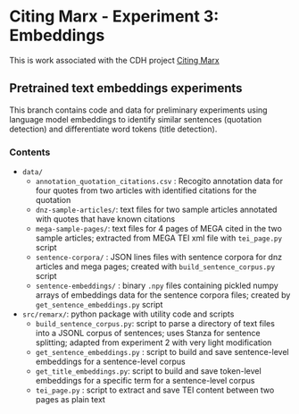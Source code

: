 # Citing Marx - Experiment 3: Embeddings

This is work associated with the CDH project [Citing Marx](https://cdh.princeton.edu/projects/citing-marx)

## Pretrained text embeddings experiments

This branch contains code and data for preliminary experiments
using language model embeddings to identify similar sentences
(quotation detection) and differentiate word tokens (title detection).

### Contents

- `data/`
  - `annotation_quotation_citations.csv` : Recogito annotation data for four quotes from two articles with identified citations for the quotation
  - `dnz-sample-articles/`: text files for two sample articles annotated with quotes that have known citations
  - `mega-sample-pages/`: text files for 4 pages of MEGA cited in the two sample articles; extracted from MEGA TEI xml file with `tei_page.py` script
  - `sentence-corpora/` : JSON lines files with sentence corpora for dnz articles and mega pages; created with `build_sentence_corpus.py` script
  - `sentence-embeddings/` : binary `.npy` files containing pickled numpy arrays of embeddings data for the sentence corpora files; created by `get_sentence_embeddings.py` script
- `src/remarx/`: python package with utility code and scripts
   - `build_sentence_corpus.py`: script to parse a directory of text files into a JSONL corpus of sentences; uses Stanza for sentence splitting; adapted from experiment 2 with very light modification
   - `get_sentence_embeddings.py` : script to build and save sentence-level embeddings for a sentence-level corpus
   - `get_title_embeddings.py`: script to build and save token-level embeddings for a specific term for a sentence-level corpus
   - `tei_page.py` : script to extract and save TEI content between two pages as plain text
